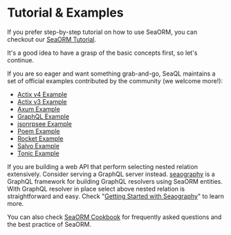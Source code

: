 # Tutorial & Examples

If you prefer step-by-step tutorial on how to use SeaORM, you can checkout our [SeaORM Tutorial](https://www.sea-ql.org/sea-orm-tutorial/).

It's a good idea to have a grasp of the basic concepts first, so let's continue.

If you are so eager and want something grab-and-go, SeaQL maintains a set of official examples contributed by the community (we welcome more!):

- [Actix v4 Example](https://github.com/SeaQL/sea-orm/tree/master/examples/actix_example)
- [Actix v3 Example](https://github.com/SeaQL/sea-orm/tree/master/examples/actix3_example)
- [Axum Example](https://github.com/SeaQL/sea-orm/tree/master/examples/axum_example)
- [GraphQL Example](https://github.com/SeaQL/sea-orm/tree/master/examples/graphql_example)
- [jsonrpsee Example](https://github.com/SeaQL/sea-orm/tree/master/examples/jsonrpsee_example)
- [Poem Example](https://github.com/SeaQL/sea-orm/tree/master/examples/poem_example)
- [Rocket Example](https://github.com/SeaQL/sea-orm/tree/master/examples/rocket_example)
- [Salvo Example](https://github.com/SeaQL/sea-orm/tree/master/examples/salvo_example)
- [Tonic Example](https://github.com/SeaQL/sea-orm/tree/master/examples/tonic_example)

If you are building a web API that perform selecting nested relation extensively. Consider serving a GraphQL server instead. [seaography](https://github.com/SeaQL/seaography) is a GraphQL framework for building GraphQL resolvers using SeaORM entities. With GraphQL resolver in place select above nested relation is straightforward and easy. Check "[Getting Started with Seaography](https://www.sea-ql.org/blog/2022-09-27-getting-started-with-seaography/#query-data-via-graphql)" to learn more.

You can also check [SeaORM Cookbook](https://www.sea-ql.org/sea-orm-cookbook/) for frequently asked questions and the best practice of SeaORM.
